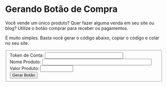 # Gerando Botão de Compra

Você vende um único produto? Quer fazer alguma venda em seu site ou blog? Utilize o botão comprar para receber os pagamentos. 

É muito simples. Basta você gerar o código abaixo, copiar o código e colar no seu site.

<div id="page-developers" class="single-page">
<div id="block-buttons" class="block-content text-center bg-green block-content">
    <div class="container">
        <div id="form-content-button" class="form-traycheckout text-left clearfix center col-sm-6">
            <div class="col-sm-12 row">
                <form id="form-generate-button" class="form-tc " action="" method="post">
                    <fieldset class="block-person form-block-content col-sm-12 row">
                        <div class="form-group col-sm-12 ">
                            <label class="form-label" for="generator_token_account">Token de Conta:</label>
                            <input id="generator_token_account" class="form-control input-wide" name="generator_token_account" type="text" value="" placeholder="" required minlength="5" style="width: 250px;">
                        </div>
                        <div class="form-group col-sm-12 ">
                            <label class="form-label" for="generator_product_description">Nome Produto:</label>
                            <input id="generator_product_description" class="form-control input-wide" name="generator_product_description" type="text" value="" required style="width: 350px;">
                        </div>
                        <div class="form-group col-sm-12 ">
                            <label class="form-label" for="generator-product-price">Valor Produto:</label>
                            <input id="generator-product-price" class="form-control input-wide" name="generator-product-price" size="10" type="text" value="" data-thousands="." data-decimal="," data-prefix="R$ " required>
                        </div>
                        <div class="col-sm-12 text-center">
                            <input id="create_button" class="btn btn-default btn-hg btnForm" type="submit" value="Gerar Botão">
                        </div>
                    </fieldset>
                </form>
            </div>
            <div id="block-result" class="col-sm-12" style="display:none">
                <span class="title-result">Copie e cole esse código:</span>
                <div class="button-result text-left codigoBtn">
                    <pre><code class="xml hljs" id="result-button"></code></pre>
                </div>
            </div>
        </div>         
    </div>
    <div class="divider-bottom-line-green"></div>
</div>
</div>

<script>
    hljs.configure({tabReplace: '    '});
    hljs.initHighlightingOnLoad();

    jQuery('#generator-product-price').maskMoney();

    jQuery( "#form-generate-button" ).on('submit', function( event ) {
        event.preventDefault();
        var content = '<form id="form_pagamento" name="form_pagamento" method="post" target="blank" action="https://tc.intermediador.yapay.com.br/payment/transaction"> <input type="hidden" name="token_account" id="token_account" value="{TOKEN_ACCOUNT}"> <input type="hidden" name="transaction_product[][description]" id="product_description" value="{PRODUCT_DESCRIPTION}"> <input type="hidden" name="transaction_product[][quantity]" id="product_quantity" value="1"> <input type="hidden" name="transaction_product[][price_unit]" id="product_price" value="{PRODUCT_PRICE}"> <input type="hidden" name="transaction_product[][extra]" id="product_extra" value=""> <input type="image" src="https://intermediador.dev.yapay.com.br/images/btncomprar.png" value="Comprar" alt="Comprar" border="0"> </form>';
        var token = jQuery('#generator_token_account').val().trim();
        var product = jQuery('#generator_product_description').val().trim();
        var price = jQuery('#generator-product-price').val().replace('R$','').replace('.', '').replace(',', '.').trim();

        if( ( !empty(token) && token.length >= 5 )  && !empty(product) && !empty(price) ){
            var c = content.replace('{TOKEN_ACCOUNT}', token)
                .replace('{PRODUCT_DESCRIPTION}', product)
                .replace('{PRODUCT_PRICE}', price)
                .replace(/[u00A0-u9999<>&]/gim, function(i) { return '&#'+i.charCodeAt(0)+';'; });

            jQuery('#result-button').html( c );

            jQuery('pre code, .code').each(function(i, block) {
                hljs.highlightBlock(block);
            });

            jQuery('#block-result').fadeIn();
        }
    });
</script>
